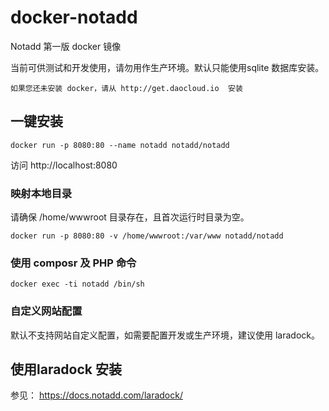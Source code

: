 # docker-notadd

Notadd 第一版 docker 镜像

当前可供测试和开发使用，请勿用作生产环境。默认只能使用sqlite 数据库安装。

`如果您还未安装 docker，请从 http://get.daocloud.io  安装`

## 一键安装

```
docker run -p 8080:80 --name notadd notadd/notadd
```

访问 http://localhost:8080


###  映射本地目录

请确保 /home/wwwroot 目录存在，且首次运行时目录为空。

```
docker run -p 8080:80 -v /home/wwwroot:/var/www notadd/notadd
```

### 使用 composr 及 PHP 命令

```
docker exec -ti notadd /bin/sh
```


### 自定义网站配置

默认不支持网站自定义配置，如需要配置开发或生产环境，建议使用 laradock。

## 使用laradock 安装

参见： https://docs.notadd.com/laradock/
